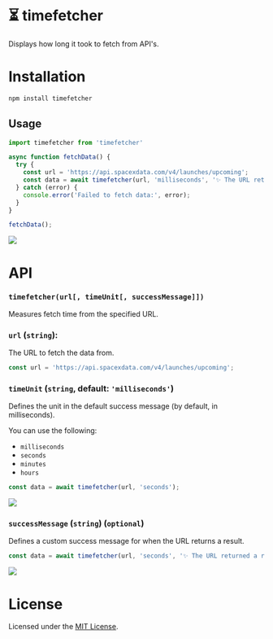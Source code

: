 # ⏳ timefetcher

Displays how long it took to fetch from API's.

# Installation

```bash
npm install timefetcher
```

## Usage

```javascript
import timefetcher from 'timefetcher'

async function fetchData() {
  try {
    const url = 'https://api.spacexdata.com/v4/launches/upcoming';
    const data = await timefetcher(url, 'milliseconds', '✨ The URL returned a result, nice!');
  } catch (error) {
    console.error('Failed to fetch data:', error);
  }
}

fetchData();
```

<img src="https://github.com/inttter/create-ps/assets/73017070/5db7bfcb-b3aa-47ea-9195-e700ee842eaa">

# API

### `timefetcher(url[, timeUnit[, successMessage]])`

Measures fetch time from the specified URL.

### `url` (`string`):

The URL to fetch the data from.

```javascript
const url = 'https://api.spacexdata.com/v4/launches/upcoming';
```

### `timeUnit` (`string`, default: `'milliseconds'`)

Defines the unit in the default success message (by default, in milliseconds).

You can use the following:

* `milliseconds` 
* `seconds` 
* `minutes`
* `hours`

```javascript
const data = await timefetcher(url, 'seconds');
```

<img src="https://github.com/inttter/create-ps/assets/73017070/cb993255-27e2-46c8-9776-c8f3cdbb7665">

###  `successMessage` (`string`) (`optional`)

Defines a custom success message for when the URL returns a result.

```javascript
const data = await timefetcher(url, 'seconds', '✨ The URL returned a result, nice!');
```

<img src="https://github.com/inttter/create-ps/assets/73017070/8e1ed5b4-dbbf-4e18-8af7-8b86a8065923">

# License

Licensed under the [MIT License](https://github.com/inttter/fetchtimer/blob/master/LICENSE).